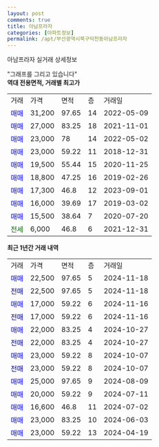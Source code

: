 ```yaml
---
layout: post
comments: true
title: 아남프라자
categories: [아파트정보]
permalink: /apt/부산광역시북구덕천동아남프라자
---
```


아남프라자 실거래 상세정보

<script type="text/javascript">
  google.charts.load('current', {'packages':['line', 'corechart']});
  google.charts.setOnLoadCallback(drawChart);

  function drawChart() {
    var data = new google.visualization.DataTable();
    data.addColumn('date', '거래일');
    data.addColumn('number', "매매");
    data.addColumn('number', "전세");
    data.addColumn('number', "전매");

    data.addRows([[new Date(Date.parse("2024-11-18")), 22500, null, null], [new Date(Date.parse("2024-11-18")), null, null, 22500], [new Date(Date.parse("2024-11-16")), 17000, null, null], [new Date(Date.parse("2024-11-16")), null, null, 17000], [new Date(Date.parse("2024-10-27")), 22000, null, null], [new Date(Date.parse("2024-10-27")), null, null, 22000], [new Date(Date.parse("2024-10-07")), 23000, null, null], [new Date(Date.parse("2024-10-07")), null, null, 23000], [new Date(Date.parse("2024-08-09")), 25000, null, null], [new Date(Date.parse("2024-07-11")), 20000, null, null], [new Date(Date.parse("2024-07-02")), 16600, null, null], [new Date(Date.parse("2024-06-03")), 23000, null, null], [new Date(Date.parse("2024-04-19")), 23000, null, null]]);

    var options = {
      hAxis: {
        format: 'yyyy/MM/dd'
      },    
      lineWidth: 0,
      pointsVisible: true,    
      title: '최근 1년간 유형별 실거래가 분포',
      legend: { position: 'bottom' }
    };

    var formatter = new google.visualization.NumberFormat({pattern:'###,###'} );
    formatter.format(data, 1);
    formatter.format(data, 2);
    
    setTimeout(function() {
        var chart = new google.visualization.LineChart(document.getElementById('columnchart_material'));
        chart.draw(data, (options));
        document.getElementById('loading').style.display = 'none';
    }, 200);
  }
</script>


<div id="loading" style="z-index:20; display: block; margin-left: 0px">"그래프를 그리고 있습니다"</div>
<div id="columnchart_material" style="width: 95%; margin-left: 0px; display: block"></div>
<!-- contents start -->
<b>역대 전용면적, 거래별 최고가</b>
<table class="sortable">
    <tr>
      <td>거래</td>
      <td>가격</td>
      <td>면적</td>
      <td>층</td>
      <td>거래일</td>
    </tr>
        <tr>
          <td><a style="color: blue">매매</a></td>
          <td>31,200</td>
          <td>97.65</td>
          <td>14</td>
          <td>2022-05-09</td>
        </tr>            <tr>
          <td><a style="color: blue">매매</a></td>
          <td>27,000</td>
          <td>83.25</td>
          <td>18</td>
          <td>2021-11-01</td>
        </tr>            <tr>
          <td><a style="color: blue">매매</a></td>
          <td>23,000</td>
          <td>78</td>
          <td>14</td>
          <td>2022-05-02</td>
        </tr>            <tr>
          <td><a style="color: blue">매매</a></td>
          <td>23,000</td>
          <td>59.22</td>
          <td>11</td>
          <td>2018-12-31</td>
        </tr>            <tr>
          <td><a style="color: blue">매매</a></td>
          <td>19,500</td>
          <td>55.44</td>
          <td>15</td>
          <td>2020-11-25</td>
        </tr>            <tr>
          <td><a style="color: blue">매매</a></td>
          <td>18,800</td>
          <td>47.25</td>
          <td>16</td>
          <td>2019-02-26</td>
        </tr>            <tr>
          <td><a style="color: blue">매매</a></td>
          <td>17,300</td>
          <td>46.8</td>
          <td>12</td>
          <td>2023-09-01</td>
        </tr>            <tr>
          <td><a style="color: blue">매매</a></td>
          <td>16,000</td>
          <td>39.69</td>
          <td>17</td>
          <td>2019-03-02</td>
        </tr>            <tr>
          <td><a style="color: blue">매매</a></td>
          <td>15,500</td>
          <td>38.64</td>
          <td>7</td>
          <td>2020-07-20</td>
        </tr>        
        <tr>
              <td><a style="color: darkgreen">전세</a></td>
              <td>6,000</td>
              <td>46.8</td>
              <td>6</td>
              <td>2021-12-31</td>
            </tr>        
    
</table>

<b>최근 1년간 거래 내역</b>

<table class="sortable">
    <tr>
      <td>거래</td>
      <td>가격</td>
      <td>면적</td>
      <td>층</td>
      <td>거래일</td>
    </tr>
    <tr>
      <td><a style="color: blue">매매</a></td>
      <td>22,500</td>
      <td>97.65</td>
      <td>5</td>
      <td>2024-11-18</td>
    </tr>          <tr>
      <td><a style="color: darkblue">전매</a></td>
      <td>22,500</td>
      <td>97.65</td>
      <td>5</td>
      <td>2024-11-18</td>
    </tr>          <tr>
      <td><a style="color: blue">매매</a></td>
      <td>17,000</td>
      <td>59.22</td>
      <td>6</td>
      <td>2024-11-16</td>
    </tr>          <tr>
      <td><a style="color: darkblue">전매</a></td>
      <td>17,000</td>
      <td>59.22</td>
      <td>6</td>
      <td>2024-11-16</td>
    </tr>          <tr>
      <td><a style="color: blue">매매</a></td>
      <td>22,000</td>
      <td>83.25</td>
      <td>4</td>
      <td>2024-10-27</td>
    </tr>          <tr>
      <td><a style="color: darkblue">전매</a></td>
      <td>22,000</td>
      <td>83.25</td>
      <td>4</td>
      <td>2024-10-27</td>
    </tr>          <tr>
      <td><a style="color: blue">매매</a></td>
      <td>23,000</td>
      <td>59.22</td>
      <td>8</td>
      <td>2024-10-07</td>
    </tr>          <tr>
      <td><a style="color: darkblue">전매</a></td>
      <td>23,000</td>
      <td>59.22</td>
      <td>8</td>
      <td>2024-10-07</td>
    </tr>          <tr>
      <td><a style="color: blue">매매</a></td>
      <td>25,000</td>
      <td>97.65</td>
      <td>9</td>
      <td>2024-08-09</td>
    </tr>          <tr>
      <td><a style="color: blue">매매</a></td>
      <td>20,000</td>
      <td>59.22</td>
      <td>9</td>
      <td>2024-07-11</td>
    </tr>          <tr>
      <td><a style="color: blue">매매</a></td>
      <td>16,600</td>
      <td>46.8</td>
      <td>11</td>
      <td>2024-07-02</td>
    </tr>          <tr>
      <td><a style="color: blue">매매</a></td>
      <td>23,000</td>
      <td>83.25</td>
      <td>10</td>
      <td>2024-06-03</td>
    </tr>          <tr>
      <td><a style="color: blue">매매</a></td>
      <td>23,000</td>
      <td>59.22</td>
      <td>13</td>
      <td>2024-04-19</td>
    </tr>      </table>
<!-- contents end -->    

